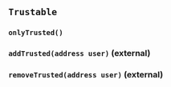 ## `Trustable`





### `onlyTrusted()`






### `addTrusted(address user)` (external)





### `removeTrusted(address user)` (external)








